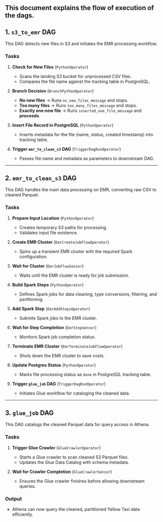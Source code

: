This document explains the flow of execution of the dags.
[](https://github.com/adiman1/yellowcab-data-orchestrator/blob/d3bf102f600a389e40b5d4836aac1f51fee83a6d/media/airflow_orc-page-001.jpg)
---

## **1. `s3_to_emr` DAG**
This DAG detects new files in S3 and initiates the EMR processing workflow.

### **Tasks**
1. **Check for New Files** (`PythonOperator`)
   - Scans the landing S3 bucket for unprocessed CSV files.
   - Compares the file name against the tracking table in PostgreSQL.

2. **Branch Decision** (`BranchPythonOperator`)
   - **No new files** → Runs `no_new_files_message` and stops.
   - **Too many files** → Runs `too_many_files_message` and stops.
   - **Exactly one new file** → Runs `inserted_one_file_message` and **proceeds**.

3. **Insert File Record in PostgreSQL** (`PythonOperator`)
   - Inserts metadata for the file (name, status, created timestamp) into tracking table.

4. **Trigger `emr_to_clean_s3` DAG** (`TriggerDagRunOperator`)
   - Passes file name and metadata as parameters to downstream DAG.

---

## **2. `emr_to_clean_s3` DAG**
This DAG handles the main data processing on EMR, converting raw CSV to cleaned Parquet.

### **Tasks**
1. **Prepare Input Location** (`PythonOperator`)
   - Creates temporary S3 paths for processing.
   - Validates input file existence.

2. **Create EMR Cluster** (`EmrCreateJobFlowOperator`)
   - Spins up a transient EMR cluster with the required Spark configuration.

3. **Wait for Cluster** (`EmrJobFlowSensor`)
   - Waits until the EMR cluster is ready for job submission.

4. **Build Spark Steps** (`PythonOperator`)
   - Defines Spark jobs for data cleaning, type conversions, filtering, and partitioning.

5. **Add Spark Step** (`EmrAddStepsOperator`)
   - Submits Spark jobs to the EMR cluster.

6. **Wait for Step Completion** (`EmrStepSensor`)
   - Monitors Spark job completion status.

7. **Terminate EMR Cluster** (`EmrTerminateJobFlowOperator`)
   - Shuts down the EMR cluster to save costs.

8. **Update Postgres Status** (`PythonOperator`)
   - Marks file processing status as `done` in PostgreSQL tracking table.

9. **Trigger `glue_job` DAG** (`TriggerDagRunOperator`)
   - Initiates Glue workflow for cataloging the cleaned data.

---

## **3. `glue_job` DAG**
This DAG catalogs the cleaned Parquet data for query access in Athena.

### **Tasks**
1. **Trigger Glue Crawler** (`GlueCrawlerOperator`)
   - Starts a Glue crawler to scan cleaned S3 Parquet files.
   - Updates the Glue Data Catalog with schema metadata.

2. **Wait for Crawler Completion** (`GlueCrawlerSensor`)
   - Ensures the Glue crawler finishes before allowing downstream queries.

### **Output**
- Athena can now query the cleaned, partitioned Yellow Taxi data efficiently.

